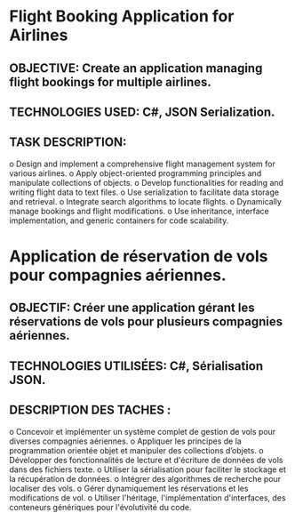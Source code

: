 # Flight Booking Application for Airlines
## OBJECTIVE: Create an application managing flight bookings for multiple airlines.
## TECHNOLOGIES USED: C#, JSON Serialization.
## TASK DESCRIPTION:
o Design and implement a comprehensive flight management system for various airlines. 
o Apply object-oriented programming principles and manipulate collections of objects. 
o Develop functionalities for reading and writing flight data to text files. 
o Use serialization to facilitate data storage and retrieval. 
o Integrate search algorithms to locate flights. o Dynamically manage bookings and flight modifications. 
o Use inheritance, interface implementation, and generic containers for code scalability.




# Application de réservation de vols pour compagnies aériennes.
## OBJECTIF: Créer une application gérant les réservations de vols pour plusieurs compagnies aériennes.
## TECHNOLOGIES UTILISÉES: C#, Sérialisation JSON.
## DESCRIPTION DES TACHES :		 
o	Concevoir et implémenter un système complet de gestion de vols pour diverses compagnies aériennes.
o	Appliquer les principes de la programmation orientée objet et manipuler des collections d’objets. 
o	Développer des fonctionnalités de lecture et d'écriture de données de vols dans des fichiers texte.
o	Utiliser la sérialisation pour faciliter le stockage et la récupération de données.
o	Intégrer des algorithmes de recherche pour localiser des vols.
o	Gérer dynamiquement les réservations et les modifications de vol. 
o	Utiliser l'héritage, l'implémentation d'interfaces, des conteneurs génériques pour l'évolutivité du code.
